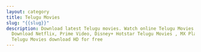 ```yaml
---
layout: category
title: Telugu Movies
slug: "{{slug}}"
description: Download latest Telugu movies. Watch online Telugu Movies and
  Download Netflix, Prime Video, Disney+ Hotstar Telugu Movies , MX Player
  Telugu Movies download HD for free
---
```

